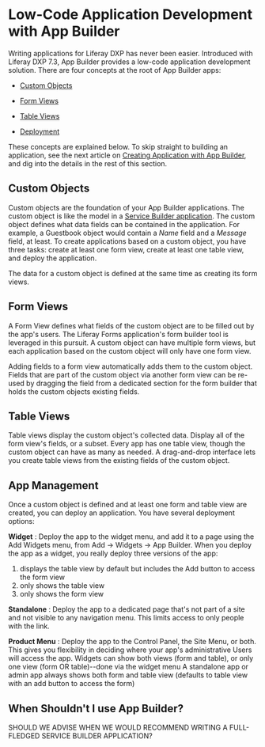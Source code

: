 # Low-Code Application Development with App Builder

Writing applications for Liferay DXP has never been easier. Introduced with Liferay DXP 7.3, App Builder provides a low-code application development solution. There are four concepts at the root of App Builder apps:

- [Custom Objects](#custom-objects)

- [Form Views](#form-views)

- [Table Views](#table-views)

- [Deployment](#deployment)

These concepts are explained below. To skip straight to building an application, see the next article on [Creating Application with App Builder](./02-custom-objects.md), and dig into the details in the rest of this section.

## Custom Objects

Custom objects are the foundation of your App Builder applications. The custom object is like the model in a [Service Builder application](placeholder). The custom object defines what data fields can be contained in the application. For example, a Guestbook object would contain a _Name_ field and a _Message_ field, at least. To create applications based on a custom object, you have three tasks: create at least one form view, create at least one table view, and deploy the application.

The data for a custom object is defined at the same time as creating its form views.

## Form Views

A Form View defines what fields of the custom object are to be filled out by the app's users. The Liferay Forms application's form builder tool is leveraged in this pursuit. A custom object can have multiple form views, but each application based on the custom object will only have one form view.

Adding fields to a form view automatically adds them to the custom object. Fields that are part of the custom object via another form view can be re-used by dragging the field from a dedicated section for the form builder that holds the custom objects existing fields.

## Table Views

Table views display the custom object's collected data. Display all of the form view's fields, or a subset. Every app has one table view, though the custom object can have as many as needed. A drag-and-drop interface lets you create table views from the existing fields of the custom object.

## App Management

Once a custom object is defined and at least one form and table view are created, you can deploy an application. You have several deployment options:

**Widget**
: Deploy the app to the widget menu, and add it to a page using the Add Widgets menu, from Add &rarr; Widgets &rarr; App Builder. When you deploy the app as a widget, you really deploy three versions of the app:

1.  displays the table view by default but includes the Add button to access the form view
1.  only shows the table view
1.  only shows the form view

**Standalone**
: Deploy the app to a dedicated page that's not part of a site and not visible to any navigation menu. This limits access to only people with the link.

**Product Menu**
: Deploy the app to the Control Panel, the Site Menu, or both. This gives you flexibility in deciding where your app's administrative Users will access the app.
Widgets can show both views (form and table), or only one view (form OR table)--done via the widget menu
A standalone app or admin app always shows both form and table view (defaults to table view with an add button to access the form)

## When Shouldn't I use App Builder?

SHOULD WE ADVISE WHEN WE WOULD RECOMMEND WRITING A FULL-FLEDGED SERVICE BUILDER APPLICATION?
